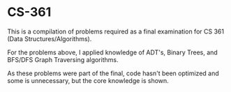# CS-361
This is a compilation of problems required as a final examination for CS 361 (Data Structures/Algorithms).

For the problems above, I applied knowledge of ADT's, Binary Trees, and BFS/DFS Graph Traversing algorithms.

As these problems were part of the final, code hasn't been optimized and some is unnecessary, but the core knowledge is shown.
